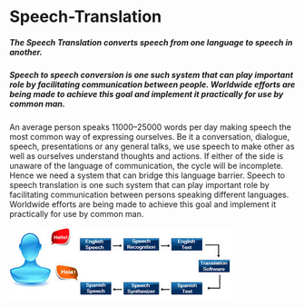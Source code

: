 # Speech-Translation

##### The Speech Translation converts speech from one language to speech in another.

##### Speech to speech conversion is one such system that can play important role by facilitating communication between people. Worldwide efforts are being made to achieve this goal and implement it practically for use by common man.


An average person speaks 11000–25000 words per day making speech the most common way of expressing ourselves. Be it a conversation, dialogue, speech, presentations or any general talks, we use speech to make other as well as ourselves understand thoughts and actions. If either of the side is unaware of the language of communication, the cycle will be incomplete. Hence we need a system that can bridge this language barrier. Speech to speech translation is one such system that can play important role by facilitating communication between persons speaking different languages. Worldwide efforts are being made to achieve this goal and implement it practically for use by common man. 

![alt text](https://github.com/Rishabhc711/Speech-Translation/blob/main/download.jfif?raw=true)
